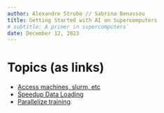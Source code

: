 ```yaml
---
author: Alexandre Strube // Sabrina Benassou
title: Getting Started with AI on Supercomputers 
# subtitle: A primer in supercomputers`
date: December 12, 2023
---
```


# Topics (as links)

- [Access machines, slurm, etc](01-access-machines.html)
- [Speedup Data Loading](02-speedup-data-loading.html)
- [Parallelize training](03-parallelize-training.html)
